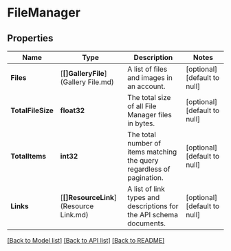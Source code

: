 # FileManager

## Properties
Name | Type | Description | Notes
------------ | ------------- | ------------- | -------------
**Files** | [**[]GalleryFile**](Gallery File.md) |  A list of files and images in an account. | [optional] [default to null]
**TotalFileSize** | **float32** | The total size of all File Manager files in bytes. | [optional] [default to null]
**TotalItems** | **int32** | The total number of items matching the query regardless of pagination. | [optional] [default to null]
**Links** | [**[]ResourceLink**](Resource Link.md) | A list of link types and descriptions for the API schema documents. | [optional] [default to null]

[[Back to Model list]](../README.md#documentation-for-models) [[Back to API list]](../README.md#documentation-for-api-endpoints) [[Back to README]](../README.md)


